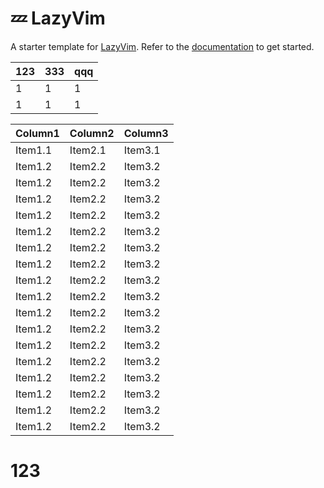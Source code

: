 # 💤 LazyVim

A starter template for [LazyVim](https://github.com/LazyVim/LazyVim).
Refer to the [documentation](https://lazyvim.github.io/installation) to get started.

| 123 | 333 | qqq |
| --- | --- | --- |
| 1   | 1   | 1   |
| 1   | 1   | 1   |

| Column1 | Column2 | Column3 |
| ------- | ------- | ------- |
| Item1.1 | Item2.1 | Item3.1 |
| Item1.2 | Item2.2 | Item3.2 |
| Item1.2 | Item2.2 | Item3.2 |
| Item1.2 | Item2.2 | Item3.2 |
| Item1.2 | Item2.2 | Item3.2 |
| Item1.2 | Item2.2 | Item3.2 |
| Item1.2 | Item2.2 | Item3.2 |
| Item1.2 | Item2.2 | Item3.2 |
| Item1.2 | Item2.2 | Item3.2 |
| Item1.2 | Item2.2 | Item3.2 |
| Item1.2 | Item2.2 | Item3.2 |
| Item1.2 | Item2.2 | Item3.2 |
| Item1.2 | Item2.2 | Item3.2 |
| Item1.2 | Item2.2 | Item3.2 |
| Item1.2 | Item2.2 | Item3.2 |
| Item1.2 | Item2.2 | Item3.2 |
| Item1.2 | Item2.2 | Item3.2 |
| Item1.2 | Item2.2 | Item3.2 |

# 123
